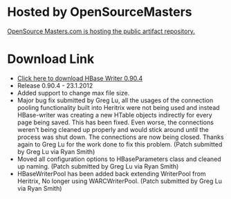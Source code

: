 # Hosted by OpenSourceMasters #

[OpenSource Masters.com is hosting the public artifact repository.](http://opensourcemasters.com/)

# Download Link #
  * [Click here to download HBase Writer 0.90.4](http://repo.opensourcemasters.com:8080/nexus/content/repositories/releases/org/archive/hbase-writer/0.90.4/)
  * Release 0.90.4 - 23.1.2012
  * Added support to change max file size.
  * Major bug fix submitted by Greg Lu, all the usages of the connection pooling functionality built into Heritrix were not being used and instead HBase-writer was creating a new HTable objects indirectly for every page being saved.  This has been fixed.  Even worse, the connections weren't being cleaned up properly and would stick around until the process was shut down.  The connections are now being closed.  Thanks again to Greg Lu for the work done to fix this problem.  (Patch submitted by Greg Lu via Ryan Smith)
  * Moved all configuration options to HBaseParameters class and cleaned up naming.	(Patch submitted by Greg Lu via Ryan Smith)
  * HBaseWriterPool has been added back extending WriterPool from Heritrix, No longer using WARCWriterPool.  (Patch submitted by Greg Lu via Ryan Smith)